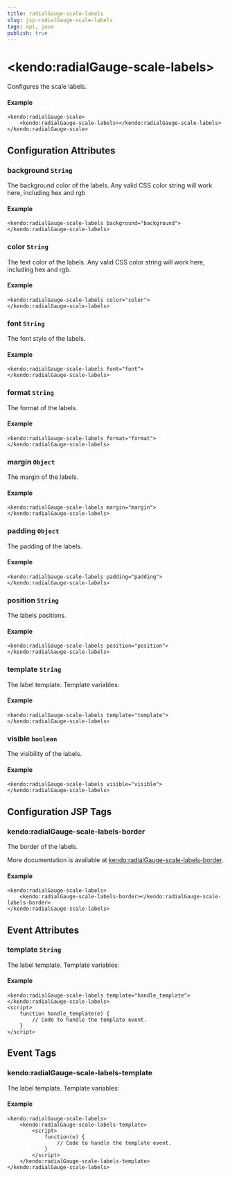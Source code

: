 ```yaml
---
title: radialGauge-scale-labels
slug: jsp-radialGauge-scale-labels
tags: api, java
publish: true
---
```


# \<kendo:radialGauge-scale-labels\>

Configures the scale labels.

#### Example
    <kendo:radialGauge-scale>
        <kendo:radialGauge-scale-labels></kendo:radialGauge-scale-labels>
    </kendo:radialGauge-scale>

## Configuration Attributes

### background `String`

The background color of the labels.
Any valid CSS color string will work here, including hex and rgb

#### Example
    <kendo:radialGauge-scale-labels background="background">
    </kendo:radialGauge-scale-labels>

### color `String`

The text color of the labels.
Any valid CSS color string will work here, including hex and rgb.

#### Example
    <kendo:radialGauge-scale-labels color="color">
    </kendo:radialGauge-scale-labels>

### font `String`

The font style of the labels.

#### Example
    <kendo:radialGauge-scale-labels font="font">
    </kendo:radialGauge-scale-labels>

### format `String`

The format of the labels.

#### Example
    <kendo:radialGauge-scale-labels format="format">
    </kendo:radialGauge-scale-labels>

### margin `Object`

The margin of the labels.

#### Example
    <kendo:radialGauge-scale-labels margin="margin">
    </kendo:radialGauge-scale-labels>

### padding `Object`

The padding of the labels.

#### Example
    <kendo:radialGauge-scale-labels padding="padding">
    </kendo:radialGauge-scale-labels>

### position `String`

The labels positions.

#### Example
    <kendo:radialGauge-scale-labels position="position">
    </kendo:radialGauge-scale-labels>

### template `String`

The label template.
Template variables:

#### Example
    <kendo:radialGauge-scale-labels template="template">
    </kendo:radialGauge-scale-labels>

### visible `boolean`

The visibility of the labels.

#### Example
    <kendo:radialGauge-scale-labels visible="visible">
    </kendo:radialGauge-scale-labels>


##  Configuration JSP Tags

### kendo:radialGauge-scale-labels-border

The border of the labels.

More documentation is available at [kendo:radialGauge-scale-labels-border](radialgauge/scale-labels-border).

#### Example

    <kendo:radialGauge-scale-labels>
        <kendo:radialGauge-scale-labels-border></kendo:radialGauge-scale-labels-border>
    </kendo:radialGauge-scale-labels>


## Event Attributes

### template `String`

The label template.
Template variables:

#### Example
    <kendo:radialGauge-scale-labels template="handle_template">
    </kendo:radialGauge-scale-labels>
    <script>
        function handle_template(e) {
            // Code to handle the template event.
        }
    </script>

## Event Tags

### kendo:radialGauge-scale-labels-template

The label template.
Template variables:

#### Example
    <kendo:radialGauge-scale-labels>
        <kendo:radialGauge-scale-labels-template>
            <script>
                function(e) {
                    // Code to handle the template event.
                }
            </script>
        </kendo:radialGauge-scale-labels-template>
    </kendo:radialGauge-scale-labels>

